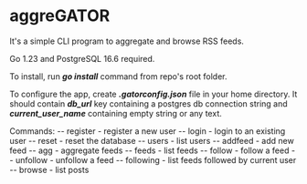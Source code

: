 # aggreGATOR

It's a simple CLI program to aggregate and browse RSS feeds.

Go 1.23 and PostgreSQL 16.6 required.

To install, run ***go install*** command from repo's root folder.

To configure the app, create ***.gatorconfig.json*** file in your home directory.
It should contain ***db_url*** key containing a postgres db connection string
and ***current_user_name*** containing empty string or any text.

Commands:
-- register - register a new user
-- login - login to an existing user
-- reset - reset the database
-- users - list users
-- addfeed - add new feed
-- agg - aggregate feeds
-- feeds - list feeds
-- follow - follow a feed
-- unfollow - unfollow a feed
-- following - list feeds followed by current user
-- browse - list posts